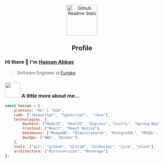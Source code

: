 <p align="center">
 <img width="100px" src="https://res.cloudinary.com/anuraghazra/image/upload/v1594908242/logo_ccswme.svg" align="center" alt="Github Readme Stats" />
 <h2 align="center">Profile</h2>
</p>

### Hi there 👋 I'm [Hassan Abbas](https://www.linkedin.com/in/hassan-abbas-805999195/)
> Software Engineer at [Eurisko](https://eurisko.net/)

### <img src="https://media.giphy.com/media/VgCDAzcKvsR6OM0uWg/giphy.gif" width="50"> A little more about me...  

```javascript
const hassan = {
    pronouns: "He" | "Him",
    code: ["Javascript", "Typescript",  "Java"],
    technologies: {
        Backend: ["NodeJS", "NestJS", "Express", "Fastfy", "Spring Boot"],
        Frontend: ["React", "React Native"],
        Databases: ["MongoDB", "Elasticsearch", "PostgreSQL", "MSSQL", "Redis"],
        DevOps: ["AWS", "Docker"],
    },
    tools: ["git", "github", "gitlab", "bitbucket", "jira", "slack"],
    architecture: ["Microservices", "Monorepo"]
};
```

